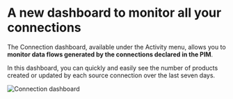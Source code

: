 # A new dashboard to monitor all your connections

The Connection dashboard, available under the Activity menu, allows you to **monitor data flows generated by the connections declared in the PIM**.

In this dashboard, you can quickly and easily see the number of products created or updated by each source connection over the last seven days.

![Connection dashboard](../img/Connections_dashboard.png)
